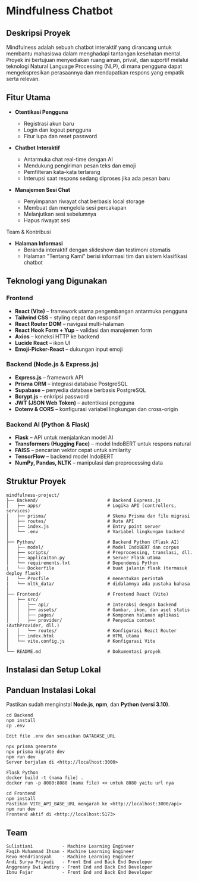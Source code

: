 # Mindfulness Chatbot

## Deskripsi Proyek

Mindfulness adalah sebuah chatbot interaktif yang dirancang untuk membantu mahasiswa dalam menghadapi tantangan kesehatan mental. Proyek ini bertujuan menyediakan ruang aman, privat, dan suportif melalui teknologi Natural Language Processing (NLP), di mana pengguna dapat mengekspresikan perasaannya dan mendapatkan respons yang empatik serta relevan.

## Fitur Utama

- **Otentikasi Pengguna**
  - Registrasi akun baru
  - Login dan logout pengguna
  - Fitur lupa dan reset password

- **Chatbot Interaktif**
  - Antarmuka chat real-time dengan AI
  - Mendukung pengiriman pesan teks dan emoji
  - Pemfilteran kata-kata terlarang
  - Interupsi saat respons sedang diproses jika ada pesan baru

- **Manajemen Sesi Chat**
  - Penyimpanan riwayat chat berbasis local storage
  - Membuat dan mengelola sesi percakapan
  - Melanjutkan sesi sebelumnya
  - Hapus riwayat sesi

Team & Kontribusi

- **Halaman Informasi**
  - Beranda interaktif dengan slideshow dan testimoni otomatis
  - Halaman "Tentang Kami" berisi informasi tim dan sistem klasifikasi chatbot

## Teknologi yang Digunakan

### Frontend

- **React (Vite)** – framework utama pengembangan antarmuka pengguna
- **Tailwind CSS** – styling cepat dan responsif
- **React Router DOM** – navigasi multi-halaman
- **React Hook Form + Yup** – validasi dan manajemen form
- **Axios** – koneksi HTTP ke backend
- **Lucide React** – ikon UI
- **Emoji-Picker-React** – dukungan input emoji

### Backend (Node.js & Express.js)

- **Express.js** – framework API
- **Prisma ORM** – integrasi database PostgreSQL
- **Supabase** – penyedia database berbasis PostgreSQL
- **Bcrypt.js** – enkripsi password
- **JWT (JSON Web Token)** – autentikasi pengguna
- **Dotenv & CORS** – konfigurasi variabel lingkungan dan cross-origin

### Backend AI (Python & Flask)

- **Flask** – API untuk menjalankan model AI
- **Transformers (Hugging Face)** – model IndoBERT untuk respons natural
- **FAISS** – pencarian vektor cepat untuk similarity
- **TensorFlow** – backend model IndoBERT
- **NumPy, Pandas, NLTK** – manipulasi dan preprocessing data

## Struktur Proyek

```
mindfulness-project/
├── Backend/                          # Backend Express.js
│   ├── apps/                         # Logika API (controllers, services)
│   ├── prisma/                       # Skema Prisma dan file migrasi
│   ├── routes/                       # Rute API
│   ├── index.js                      # Entry point server
│   └── .env                          # Variabel lingkungan backend
│
├── Python/                           # Backend Python (Flask AI)
│   ├── model/                        # Model IndoBERT dan corpus
│   ├── scripts/                      # Preprocessing, translasi, dll.
│   ├── applicaiton.py                # Server Flask utama
│   └── requirements.txt              # Dependensi Python
|   └── Dockerfile                    # buat jalanin flask (termasuk deploy flask)
|   └── Procfile                      # menentukan perintah
|   └── nltk_data/                    # didalamnya ada pustaka bahasa
│
├── Frontend/                         # Frontend React (Vite)
│   ├── src/
│   │   ├── api/                      # Interaksi dengan backend
│   │   ├── assets/                   # Gambar, ikon, dan aset statis
│   │   ├── pages/                    # Komponen halaman aplikasi
│   │   ├── provider/                 # Penyedia context (AuthProvider, dll.)
│   │   └── routes/                   # Konfigurasi React Router
│   ├── index.html                    # HTML utama
│   └── vite.config.js                # Konfigurasi Vite
│
└── README.md                         # Dokumentasi proyek
```

## Instalasi dan Setup Lokal

## Panduan Instalasi Lokal

Pastikan sudah menginstal **Node.js**, **npm**, dan **Python (versi 3.10)**.

```
cd Backend
npm install
cp .env

Edit file .env dan sesuaikan DATABASE_URL

npx prisma generate
npx prisma migrate dev
npm run dev
Server berjalan di <http://localhost:3000>
```

```
Flask Python
docker build -t (nama file) .
docker run -p 8080:8080 (nama file) << untuk 8080 yaitu url nya

```

```
cd Frontend
npm install
Pastikan VITE_API_BASE_URL mengarah ke <http://localhost:3000/api>
npm run dev
Frontend aktif di <http://localhost:5173>
```

## Team

```
Sulistiani           - Machine Learning Engineer
Faqih Muhammad Ihsan - Machine Learning Engineer
Revo Hendriansyah    - Machine Learning Engineer
Andi Surya Priyadi   - Front End and Back End Developer
Anggreany Dwi Andiny - Front End and Back End Developer
Ibnu Fajar           - Front End and Back End Developer
```
